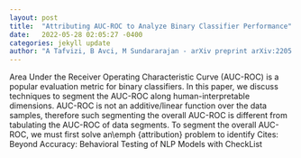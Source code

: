 ```yaml
---
layout: post
title:  "Attributing AUC-ROC to Analyze Binary Classifier Performance"
date:   2022-05-28 02:05:27 -0400
categories: jekyll update
author: "A Tafvizi, B Avci, M Sundararajan - arXiv preprint arXiv:2205.11781, 2022"
---
```

Area Under the Receiver Operating Characteristic Curve (AUC-ROC) is a popular evaluation metric for binary classifiers. In this paper, we discuss techniques to segment the AUC-ROC along human-interpretable dimensions. AUC-ROC is not an additive/linear function over the data samples, therefore such segmenting the overall AUC-ROC is different from tabulating the AUC-ROC of data segments. To segment the overall AUC-ROC, we must first solve an\emph {attribution} problem to identify  Cites: Beyond Accuracy: Behavioral Testing of NLP Models with CheckList